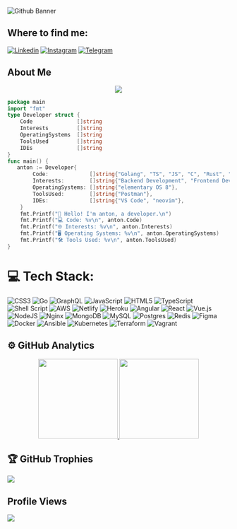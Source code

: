 ![Github Banner](banner.png)
<div align="left">

<h2 align="left">
Where to find me: </h2>

[![Linkedin](https://img.shields.io/badge/-LinkedIn-0e76a8?style=for-the-badge&logo=Linkedin&logoColor=white&scale=2)](https://www.linkedin.com/in/antonhancharyk/)
[![Instagram](https://img.shields.io/badge/-Instagram-e4405f?style=for-the-badge&logo=Instagram&logoColor=white&scale=2)](https://instagram.com/anton.hancharyk/)
[![Telegram](https://img.shields.io/badge/Telegram-2CA5E0?style=for-the-badge&logo=telegram&logoColor=white)](https://t.me/ntnhnchrk)

<h2 align="left">
About Me </h2>

<p align="center">
<img src="https://readme-typing-svg.herokuapp.com?font=Fira+Code&color=0d8ece&size=30&center=true&vCenter=true&width=800&height=80&lines=Hey+there!+I'm+Anton;Full+Stack+Developer;Passionate+about+Building+Projects;I+Love+Solving+Problems;">
</p>

```go
package main
import "fmt"
type Developer struct {
    Code              []string
    Interests         []string
    OperatingSystems  []string
    ToolsUsed         []string
    IDEs              []string
}
func main() {
   anton := Developer{
        Code:             []string{"Golang", "TS", "JS", "C", "Rust", "Elixir", "Lua"},
        Interests:        []string{"Backend Development", "Frontend Development"},
        OperatingSystems: []string{"elementary OS 8"},
        ToolsUsed:        []string{"Postman"},
        IDEs:             []string{"VS Code", "neovim"},
    }
    fmt.Printf("👋 Hello! I'm anton, a developer.\n")
    fmt.Printf("💻 Code: %v\n", anton.Code)
    fmt.Printf("🌐 Interests: %v\n", anton.Interests)
    fmt.Printf("🖥️ Operating Systems: %v\n", anton.OperatingSystems)
    fmt.Printf("🛠️ Tools Used: %v\n", anton.ToolsUsed)
}
```

# 💻 Tech Stack:
![CSS3](https://img.shields.io/badge/css3-%231572B6.svg?style=for-the-badge&logo=css3&logoColor=white) ![Go](https://img.shields.io/badge/go-%2300ADD8.svg?style=for-the-badge&logo=go&logoColor=white) ![GraphQL](https://img.shields.io/badge/-GraphQL-E10098?style=for-the-badge&logo=graphql&logoColor=white) ![JavaScript](https://img.shields.io/badge/javascript-%23323330.svg?style=for-the-badge&logo=javascript&logoColor=%23F7DF1E) ![HTML5](https://img.shields.io/badge/html5-%23E34F26.svg?style=for-the-badge&logo=html5&logoColor=white) ![TypeScript](https://img.shields.io/badge/typescript-%23007ACC.svg?style=for-the-badge&logo=typescript&logoColor=white) ![Shell Script](https://img.shields.io/badge/shell_script-%23121011.svg?style=for-the-badge&logo=gnu-bash&logoColor=white) ![AWS](https://img.shields.io/badge/AWS-%23FF9900.svg?style=for-the-badge&logo=amazon-aws&logoColor=white) ![Netlify](https://img.shields.io/badge/netlify-%23000000.svg?style=for-the-badge&logo=netlify&logoColor=#00C7B7) ![Heroku](https://img.shields.io/badge/heroku-%23430098.svg?style=for-the-badge&logo=heroku&logoColor=white) ![Angular](https://img.shields.io/badge/angular-%23DD0031.svg?style=for-the-badge&logo=angular&logoColor=white) ![React](https://img.shields.io/badge/react-%2320232a.svg?style=for-the-badge&logo=react&logoColor=%2361DAFB) ![Vue.js](https://img.shields.io/badge/vuejs-%2335495e.svg?style=for-the-badge&logo=vuedotjs&logoColor=%234FC08D) ![NodeJS](https://img.shields.io/badge/node.js-6DA55F?style=for-the-badge&logo=node.js&logoColor=white) ![Nginx](https://img.shields.io/badge/nginx-%23009639.svg?style=for-the-badge&logo=nginx&logoColor=white) ![MongoDB](https://img.shields.io/badge/MongoDB-%234ea94b.svg?style=for-the-badge&logo=mongodb&logoColor=white) ![MySQL](https://img.shields.io/badge/mysql-%2300f.svg?style=for-the-badge&logo=mysql&logoColor=white) ![Postgres](https://img.shields.io/badge/postgres-%23316192.svg?style=for-the-badge&logo=postgresql&logoColor=white) ![Redis](https://img.shields.io/badge/redis-%23DD0031.svg?style=for-the-badge&logo=redis&logoColor=white) 	![Figma](https://img.shields.io/badge/figma-%23F24E1E.svg?style=for-the-badge&logo=figma&logoColor=white) ![Docker](https://img.shields.io/badge/docker-%230db7ed.svg?style=for-the-badge&logo=docker&logoColor=white) ![Ansible](https://img.shields.io/badge/ansible-%231A1918.svg?style=for-the-badge&logo=ansible&logoColor=white) ![Kubernetes](https://img.shields.io/badge/kubernetes-%23326ce5.svg?style=for-the-badge&logo=kubernetes&logoColor=white) ![Terraform](https://img.shields.io/badge/terraform-%235835CC.svg?style=for-the-badge&logo=terraform&logoColor=white) ![Vagrant](https://img.shields.io/badge/vagrant-%231563FF.svg?style=for-the-badge&logo=vagrant&logoColor=white)

<h2 align="left"> ⚙️ GitHub Analytics</h2>

<p align="center">
<a href="https://github.com/antonhancharyk">
<img height="180em" src="https://github-readme-stats-eight-theta.vercel.app/api?username=antonhancharyk&show_icons=true&theme=algolia&include_all_commits=true&count_private=true"/>
<img height="180em" src="https://github-readme-stats-eight-theta.vercel.app/api/top-langs/?username=antonhancharyk&layout=compact&langs_count=8&theme=algolia"/>
</a>
</p>

<h2 align="left"> 🏆 GitHub Trophies</h2>

![](https://github-profile-trophy.vercel.app/?username=antonhancharyk&theme=radical&no-frame=false&no-bg=false&margin-w=4)

<h2 align="left">
Profile Views </h2>

![](https://komarev.com/ghpvc/?username=antonhancharyk&style=for-the-badge)

<!-- Proudly created with GPRM ( https://gprm.itsvg.in ) -->
